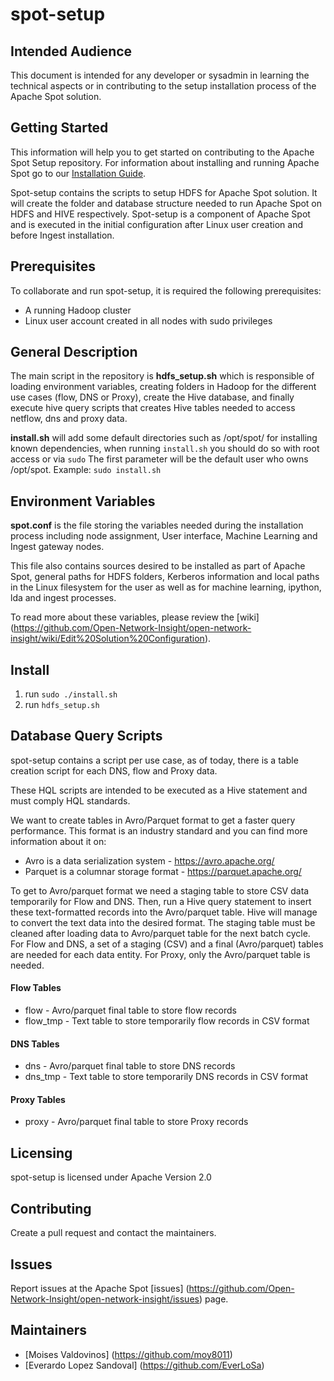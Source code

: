 # spot-setup

## Intended Audience

This document is intended for any developer or sysadmin in learning the technical aspects or in contributing to the setup installation process of the Apache Spot solution.

## Getting Started

This information will help you to get started on contributing to the Apache Spot Setup repository. For information about installing and running Apache Spot go to our [Installation Guide](http://spot.apache.org/doc/).

Spot-setup contains the scripts to setup HDFS for Apache Spot solution. It will create the folder and database structure needed to run Apache Spot on HDFS and HIVE respectively. Spot-setup is a component of Apache Spot and is executed in the initial configuration after Linux user creation and before Ingest installation.

## Prerequisites

To collaborate and run spot-setup, it is required the following prerequisites:
- A running Hadoop cluster
- Linux user account created in all nodes with sudo privileges

## General Description

The main script in the repository is **hdfs_setup.sh** which is responsible of loading environment variables, creating folders in Hadoop for the different use cases (flow, DNS or Proxy), create the Hive database, and finally execute hive query scripts that creates Hive tables needed to access netflow, dns and proxy data.

**install.sh** will add some default directories such as /opt/spot/ for installing known dependencies, when running `install.sh` you should do so with root access or via `sudo`
The first parameter will be the default user who owns /opt/spot.
Example: `sudo install.sh`

## Environment Variables

**spot.conf** is the file storing the variables needed during the installation process including node assignment, User interface, Machine Learning and Ingest gateway nodes.

This file also contains sources desired to be installed as part of Apache Spot, general paths for HDFS folders, Kerberos information and local paths in the Linux filesystem for the user as well as for machine learning, ipython, lda and ingest processes.

To read more about these variables, please review the [wiki] (https://github.com/Open-Network-Insight/open-network-insight/wiki/Edit%20Solution%20Configuration).

## Install

1. run `sudo ./install.sh`
2. run `hdfs_setup.sh`

## Database Query Scripts

spot-setup contains a script per use case, as of today, there is a table creation script for each DNS, flow and Proxy data.

These HQL scripts are intended to be executed as a Hive statement and must comply HQL standards.

We want to create tables in Avro/Parquet format to get a faster query performance. This format is an industry standard and you can find more information about it on:
- Avro is a data serialization system - https://avro.apache.org/
- Parquet is a columnar storage format - https://parquet.apache.org/

To get to Avro/parquet format we need a staging table to store CSV data temporarily for Flow and DNS. Then, run a Hive query statement to insert these text-formatted records into the Avro/parquet table. Hive will manage to convert the text data into the desired format. The staging table must be cleaned after loading data to Avro/parquet table for the next batch cycle. For Flow and DNS, a set of a staging (CSV) and a final (Avro/parquet) tables are needed for each data entity. For Proxy, only the Avro/parquet table is needed.

#### Flow Tables
- flow - Avro/parquet final table to store flow records
- flow_tmp - Text table to store temporarily flow records in CSV format

#### DNS Tables
- dns - Avro/parquet final table to store DNS records
- dns_tmp - Text table to store temporarily DNS records in CSV format

#### Proxy Tables
- proxy - Avro/parquet final table to store Proxy records

## Licensing

spot-setup is licensed under Apache Version 2.0

## Contributing

Create a pull request and contact the maintainers.

## Issues

Report issues at the Apache Spot [issues] (https://github.com/Open-Network-Insight/open-network-insight/issues) page.

## Maintainers

- [Moises Valdovinos] (https://github.com/moy8011)
- [Everardo Lopez Sandoval] (https://github.com/EverLoSa)

